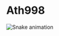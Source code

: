 # Ath998
  ![Snake animation](https://github.com/eagrundy/eagrundy/blob/output/github-contribution-grid-snake.svg)
